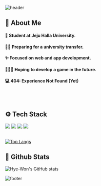 <div>
  
  <!--Header-->
  ![header](https://capsule-render.vercel.app/api?section=header&type=waving&color=gradient&customColorList=14,15,18&height=350&text=Hi%20I'm%20HYE%20WON&fontAlignY=45&desc=🎓%20AI%20Major%20|%20😼%20Student%20|%20🔥%20Still%20Debugging%20Myself%20IRL)
  
</div>

<div>
  <!--Body-->
  
  ## 👀 About Me
  #### 🏫 Student at Jeju Halla University. 
  #### ✍🏻 Preparing for a university transfer.
  #### ✨ Focused on web and app development.
  #### 👩🏻‍💻 Hoping to develop a game in the future.
  #### 💻 404: Experience Not Found (Yet)
  <br/>
  <br/>
  
  ## ⚙️ Tech Stack
  <!--Python-->
  <img src="https://img.shields.io/badge/Python-3776AB?style=flat&logo=Python&logoColor=white"/>
  <!--C-->
  <img src="https://img.shields.io/badge/C-A8B9CC?style=flat&logo=C&logoColor=white"/>
  <!--HTML5-->
  <img src="https://img.shields.io/badge/HTML5-E34F26?style=flat&logo=HTML5&logoColor=white"/>
  <!--JavaScript-->
  <img src="https://img.shields.io/badge/JavaScript-F7DF1E?style=flat&logo=JavaScript&logoColor=white"/>
  <br/>
  <br/>

  [![Top Langs](https://github-readme-stats.vercel.app/api/top-langs/?username=hye-wonn&layout=donut-vertical)](https://github.com/hye-wonn/github-readme-stats)
  
  ## 🤔 Github Stats
  ![Hye-Won's GitHub stats](https://github-readme-stats.vercel.app/api?username=hye-wonn&show_icons=true&theme=dracula)
  
</div>

<div>

  <!--Footer-->
  ![footer](https://capsule-render.vercel.app/api?section=footer&type=waving&color=gradient)
  
</div>

<!--
**hye-wonn/hye-wonn** is a ✨ _special_ ✨ repository because its `README.md` (this file) appears on your GitHub profile.

Here are some ideas to get you started:

- 🔭 I’m currently working on ...
- 🌱 I’m currently learning ...
- 👯 I’m looking to collaborate on ...
- 🤔 I’m looking for help with ...
- 💬 Ask me about ...
- 📫 How to reach me: ...
- 😄 Pronouns: ...
- ⚡ Fun fact: ...
-->
